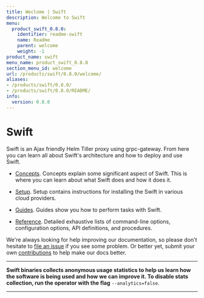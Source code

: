 ```yaml
---
title: Weclome | Swift
description: Welcome to Swift
menu:
  product_swift_0.8.0:
    identifier: readme-swift
    name: Readme
    parent: welcome
    weight: -1
product_name: swift
menu_name: product_swift_0.8.0
section_menu_id: welcome
url: /products/swift/0.8.0/welcome/
aliases:
- /products/swift/0.8.0/
- /products/swift/0.8.0/README/
info:
  version: 0.8.0
---
```


# Swift
Swift is an Ajax friendly Helm Tiller proxy using grpc-gateway. From here you can learn all about Swift's architecture and how to deploy and use Swift.

- [Concepts](/products/swift/0.8.0/concepts/). Concepts explain some significant aspect of Swift. This is where you can learn about what Swift does and how it does it.

- [Setup](/products/swift/0.8.0/setup/). Setup contains instructions for installing
  the Swift in various cloud providers.

- [Guides](/products/swift/0.8.0/guides/). Guides show you how to perform tasks with Swift.

- [Reference](/products/swift/0.8.0/reference/). Detailed exhaustive lists of
command-line options, configuration options, API definitions, and procedures.

We're always looking for help improving our documentation, so please don't hesitate to [file an issue](https://github.com/appscode/swift/issues/new) if you see some problem. Or better yet, submit your own [contributions](/products/swift/0.8.0/CONTRIBUTING) to help
make our docs better.

---

**Swift binaries collects anonymous usage statistics to help us learn how the software is being used and how we can improve it. To disable stats collection, run the operator with the flag** `--analytics=false`.

---
